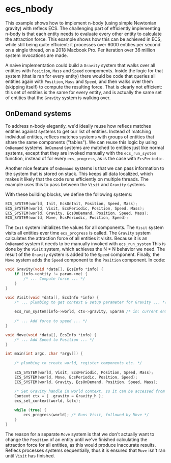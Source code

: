 # ecs_nbody
This example shows how to implement n-body (using simple Newtonian gravity) with reflecs ECS. The challenging part of efficiently implementing n-body is that each entity needs to evaluate every other entity to calculate the attraction force. This example shows how this can be achieved in ECS, while still being quite efficient: it processes over 6000 entities per second on a single thread, on a 2018 Macbook Pro. Per iteration over 36 million system invocations are made.

A naive implementation could build a `Gravity` system that walks over all entities with `Position`, `Mass` and `Speed` compoments. Inside the logic for that system (that is ran for every entity) there would be code that queries all entities again with `Position`, `Mass` and `Speed`, and then walks over them (skipping itself) to compute the resulting force. That is clearly not efficient: this set of entities is the same for every entity, and is actually the same set of entities that the `Gravity` system is walking over.

## OnDemand systems
To address n-body elegantly, we'd ideally reuse how reflecs matches entities against systems to get our list of entities. Instead of matching individual entities, reflecs matches systems with groups of entities that share the same components ("tables"). We can reuse this logic by using `OnDemand` systems. `OnDemand` systems are matched to entities just like normal systems, except that they are invoked manually with the `ecs_run_system` function, instead of for every `ecs_progress`, as is the case with `EcsPeriodic`.

Another nice feature of `OnDemand` systems is that we can pass information to the system that is stored on stack. This keeps all data localized, which makes it likely that the code runs efficiently on multiple threads. The example uses this to pass between the `Visit` and `Gravity` systems.

With these building blocks, we define the following systems:

```c
ECS_SYSTEM(world, Init, EcsOnInit, Position, Speed, Mass);
ECS_SYSTEM(world, Visit, EcsPeriodic, Position, Speed, Mass);
ECS_SYSTEM(world, Gravity, EcsOnDemand, Position, Speed, Mass);
ECS_SYSTEM(world, Move, EcsPeriodic, Position, Speed);
```
The `Init` system initializes the values for all components. The `Visit` system visits all entities ever time `ecs_progress` is called. The `Gravity` system calculates the attraction force of all entities it visits. Because it is an `OnDemand` system it needs to be manually invoked with `ecs_run_system` This is done by the `Visit` system, which achieves the N * N behavior we need. The result of the `Gravity` system is added to the `Speed` component. Finally, the `Move` system adds the `Speed` component to the `Position` component. In code:

```c
void Gravity(void *data[], EcsInfo *info) {
    if (info->entity != param->me) {
        /* ... Compute force ... */
    }
}

void Visit(void *data[], EcsInfo *info) {
    /* ... plumbing to get context & setup parameter for Gravity ... */
    
    ecs_run_system(info->world, ctx->gravity, &param /* in: current entity, out: resulting force */);
    
    /* ... Add force to speed ... */
}

void Move(void *data[], EcsInfo *info) {
    /* ... Add Speed to Position ... */
}

int main(int argc, char *argv[]) {
  
    /* plumbing to create world, register components etc. */
    
    ECS_SYSTEM(world, Visit, EcsPeriodic, Position, Speed, Mass);
    ECS_SYSTEM(world, Move, EcsPeriodic, Position, Speed);
    ECS_SYSTEM(world, Gravity, EcsOnDemand, Position, Speed, Mass);
    
    /* Set Gravity handle in world context, so it can be accessed from Visit system */
    Context ctx = { .gravity = Gravity_h }; 
    ecs_set_context(world, &ctx);

    while (true) {
        ecs_progress(world); /* Runs Visit, followed by Move */
    }
}
```
The reason for a separate `Move` system is that we don't actually want to change the `Position` of an entity until we've finished calculating the attraction force for all entities, as this would produce inaccurate results. Reflecs processes systems sequentially, thus it is ensured that `Move` isn't ran until `Visit` has finished.

